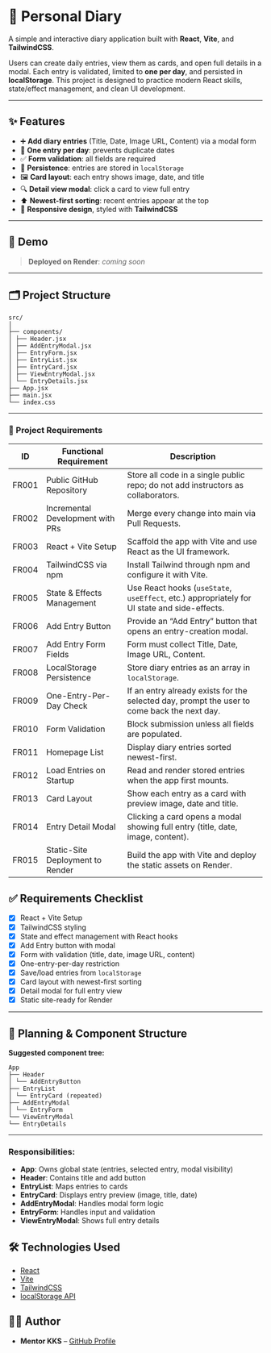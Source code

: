 # 📝 Personal Diary

A simple and interactive diary application built with **React**, **Vite**, and **TailwindCSS**.

Users can create daily entries, view them as cards, and open full details in a modal. Each entry is validated, limited to **one per day**, and persisted in **localStorage**. This project is designed to practice modern React skills, state/effect management, and clean UI development.

---

## ✨ Features

- ➕ **Add diary entries** (Title, Date, Image URL, Content) via a modal form
- 🚫 **One entry per day**: prevents duplicate dates
- ✅ **Form validation**: all fields are required
- 💾 **Persistence**: entries are stored in `localStorage`
- 🖼️ **Card layout**: each entry shows image, date, and title
- 🔍 **Detail view modal**: click a card to view full entry
- ⬆️ **Newest-first sorting**: recent entries appear at the top
- 📱 **Responsive design**, styled with **TailwindCSS**

---

## 🚀 Demo

> **Deployed on Render**: _coming soon_

---

## 🗂️ Project Structure

```text
src/
│
├── components/
│ ├── Header.jsx
│ ├── AddEntryModal.jsx
│ ├── EntryForm.jsx
│ ├── EntryList.jsx
│ ├── EntryCard.jsx
│ ├── ViewEntryModal.jsx
│ └── EntryDetails.jsx
├── App.jsx
├── main.jsx
└── index.css
```

---

### 📝 Project Requirements

| ID    | Functional Requirement           | Description                                                                                  |
| ----- | -------------------------------- | -------------------------------------------------------------------------------------------- |
| FR001 | Public GitHub Repository         | Store all code in a single public repo; do not add instructors as collaborators.             |
| FR002 | Incremental Development with PRs | Merge every change into main via Pull Requests.                                              |
| FR003 | React + Vite Setup               | Scaffold the app with Vite and use React as the UI framework.                                |
| FR004 | TailwindCSS via npm              | Install Tailwind through npm and configure it with Vite.                                     |
| FR005 | State & Effects Management       | Use React hooks (`useState`, `useEffect`, etc.) appropriately for UI state and side-effects. |
| FR006 | Add Entry Button                 | Provide an “Add Entry” button that opens an entry-creation modal.                            |
| FR007 | Add Entry Form Fields            | Form must collect Title, Date, Image URL, Content.                                           |
| FR008 | LocalStorage Persistence         | Store diary entries as an array in `localStorage`.                                           |
| FR009 | One-Entry-Per-Day Check          | If an entry already exists for the selected day, prompt the user to come back the next day.  |
| FR010 | Form Validation                  | Block submission unless all fields are populated.                                            |
| FR011 | Homepage List                    | Display diary entries sorted newest-first.                                                   |
| FR012 | Load Entries on Startup          | Read and render stored entries when the app first mounts.                                    |
| FR013 | Card Layout                      | Show each entry as a card with preview image, date and title.                                |
| FR014 | Entry Detail Modal               | Clicking a card opens a modal showing full entry (title, date, image, content).              |
| FR015 | Static-Site Deployment to Render | Build the app with Vite and deploy the static assets on Render.                              |

## ✅ Requirements Checklist

- [x] React + Vite Setup
- [x] TailwindCSS styling
- [x] State and effect management with React hooks
- [x] Add Entry button with modal
- [x] Form with validation (title, date, image URL, content)
- [x] One-entry-per-day restriction
- [x] Save/load entries from `localStorage`
- [x] Card layout with newest-first sorting
- [x] Detail modal for full entry view
- [x] Static site-ready for Render

---

## 🧠 Planning & Component Structure

**Suggested component tree:**

```text
App
├── Header
│ └── AddEntryButton
├── EntryList
│ └── EntryCard (repeated)
├── AddEntryModal
│ └── EntryForm
└── ViewEntryModal
└── EntryDetails
```

---

### Responsibilities:

- **App**: Owns global state (entries, selected entry, modal visibility)
- **Header**: Contains title and add button
- **EntryList**: Maps entries to cards
- **EntryCard**: Displays entry preview (image, title, date)
- **AddEntryModal**: Handles modal form logic
- **EntryForm**: Handles input and validation
- **ViewEntryModal**: Shows full entry details

## 🛠️ Technologies Used

- [React](https://reactjs.org/)
- [Vite](https://vitejs.dev/)
- [TailwindCSS](https://tailwindcss.com/)
- [localStorage API](https://developer.mozilla.org/en-US/docs/Web/API/Window/localStorage)

## 👨‍💻 Author

- **Mentor KKS** – [GitHub Profile](https://github.com/Mentor-KKS)
